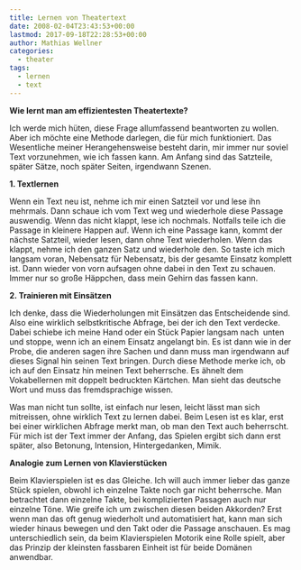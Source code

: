 ```yaml
---
title: Lernen von Theatertext
date: 2008-02-04T23:43:53+00:00
lastmod: 2017-09-18T22:28:53+00:00
author: Mathias Wellner
categories:
  - theater
tags:
  - lernen
  - text
---
```

**Wie lernt man am effizientesten Theatertexte?**

Ich werde mich hüten, diese Frage allumfassend beantworten zu wollen. Aber ich möchte eine Methode darlegen, die für mich funktioniert. Das Wesentliche meiner Herangehensweise besteht darin, mir immer nur soviel Text vorzunehmen, wie ich fassen kann. Am Anfang sind das Satzteile, später Sätze, noch später Seiten, irgendwann Szenen.

**1. Textlernen**

Wenn ein Text neu ist, nehme ich mir einen Satzteil vor und lese ihn mehrmals. Dann schaue ich vom Text weg und wiederhole diese Passage auswendig. Wenn das nicht klappt, lese ich nochmals. Notfalls teile ich die Passage in kleinere Happen auf. Wenn ich eine Passage kann, kommt der nächste Satzteil, wieder lesen, dann ohne Text wiederholen. Wenn das klappt, nehme ich den ganzen Satz und wiederhole den. So taste ich mich langsam voran, Nebensatz für Nebensatz, bis der gesamte Einsatz komplett ist. Dann wieder von vorn aufsagen ohne dabei in den Text zu schauen. Immer nur so große Häppchen, dass mein Gehirn das fassen kann.

**2. Trainieren mit Einsätzen**

Ich denke, dass die Wiederholungen mit Einsätzen das Entscheidende sind. Also eine wirklich selbstkritische Abfrage, bei der ich den Text verdecke. Dabei schiebe ich meine Hand oder ein Stück Papier langsam nach  unten und stoppe, wenn ich an einem Einsatz angelangt bin. Es ist dann wie in der Probe, die anderen sagen ihre Sachen und dann muss man irgendwann auf dieses Signal hin seinen Text bringen. Durch diese Methode merke ich, ob ich auf den Einsatz hin meinen Text beherrsche. Es ähnelt dem Vokabellernen mit doppelt bedruckten Kärtchen. Man sieht das deutsche Wort und muss das fremdsprachige wissen.

Was man nicht tun sollte, ist einfach nur lesen, leicht lässt man sich mitreissen, ohne wirklich Text zu lernen dabei. Beim Lesen ist es klar, erst bei einer wirklichen Abfrage merkt man, ob man den Text auch beherrscht. Für mich ist der Text immer der Anfang, das Spielen ergibt sich dann erst später, also Betonung, Intension, Hintergedanken, Mimik.

**Analogie zum Lernen von Klavierstücken**

Beim Klavierspielen ist es das Gleiche. Ich will auch immer lieber das ganze Stück spielen, obwohl ich einzelne Takte noch gar nicht beherrsche. Man betrachtet dann einzelne Takte, bei komplizierten Passagen auch nur einzelne Töne. Wie greife ich um zwischen diesen beiden Akkorden? Erst wenn man das oft genug wiederholt und automatisiert hat, kann man sich wieder hinaus bewegen und den Takt oder die Passage anschauen. Es mag unterschiedlich sein, da beim Klavierspielen Motorik eine Rolle spielt, aber das Prinzip der kleinsten fassbaren Einheit ist für beide Domänen anwendbar.